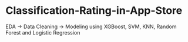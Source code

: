 # Classification-Rating-in-App-Store
EDA -> Data Cleaning -> Modeling using XGBoost, SVM, KNN, Random Forest and Logistic Regression
